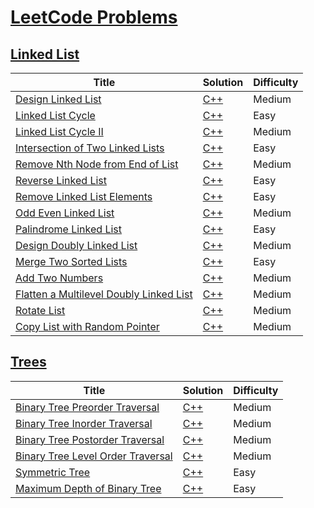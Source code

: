 # [LeetCode Problems](https://leetcode.com/problemset/all/)

## [Linked List](https://leetcode.com/explore/learn/card/linked-list/)

| Title | Solution | Difficulty |
| --- | --- | --- |
| [Design Linked List](https://leetcode.com/problems/design-linked-list/) | [C++](./C++/linkedlist-design.cpp) | Medium |
| [Linked List Cycle](https://leetcode.com/problems/linked-list-cycle/) | [C++](./C++/linkedlist-cycle.cpp) | Easy |
| [Linked List Cycle II](https://leetcode.com/problems/linked-list-cycle-ii) | [C++](./C++/linkedlist-cycle-ii.cpp) | Medium |
| [Intersection of Two Linked Lists](https://leetcode.com/problems/intersection-of-two-linked-lists) | [C++](./C++/linkedlist-intersection-of-two-linked-lists.cpp) | Easy |
| [Remove Nth Node from End of List](https://leetcode.com/problems/remove-nth-node-from-end-of-list) | [C++](./C++/linkedlist-remove-nth-node.cpp) | Medium |
| [Reverse Linked List](https://leetcode.com/problems/reverse-linked-list) | [C++](./C++/linkedlist-reverse.cpp) | Easy |
| [Remove Linked List Elements](https://leetcode.com/problems/remove-linked-list-elements) | [C++](./C++/linkedlist-remove-elements.cpp) | Easy |
| [Odd Even Linked List](https://leetcode.com/problems/odd-even-linked-list) | [C++](./C++/linkedlist-odd-even.cpp) | Medium |
| [Palindrome Linked List](https://leetcode.com/problems/palindrome-linked-list) | [C++](./C++/linkedlist-palindrome.cpp) | Easy |
| [Design Doubly Linked List](https://leetcode.com/problems/design-linked-list) | [C++](./C++/linkedlist-design-doubly.cpp) | Medium |
| [Merge Two Sorted Lists](https://leetcode.com/problems/merge-two-sorted-lists) | [C++](./C++/linkedlist-merge-two-sorted-lists.cpp) | Easy |
| [Add Two Numbers](https://leetcode.com/problems/add-two-numbers) | [C++](./C++/linkedlist-add-two-numbers.cpp) | Medium | 
| [Flatten a Multilevel Doubly Linked List](https://leetcode.com/problems/flatten-a-multilevel-doubly-linked-list) | [C++](./C++/linkedlist-flatten-multilevel-doubly-linked-list.cpp) | Medium |
| [Rotate List](https://leetcode.com/problems/rotate-list) | [C++](./C++/linkedlist-rotate-list.cpp) | Medium |
| [Copy List with Random Pointer](https://leetcode.com/problems/copy-list-with-random-pointer) | [C++](./C++/linkedlist-copy-list-with-random-pointer.cpp) | Medium |

## [Trees](https://leetcode.com/explore/learn/card/data-structure-tree/)

| Title | Solution | Difficulty |
| --- | --- | --- |
| [Binary Tree Preorder Traversal](https://leetcode.com/problems/binary-tree-preorder-traversal) | [C++](./C++/trees-binary-tree-preorder-traversal.cpp) | Medium |
| [Binary Tree Inorder Traversal](https://leetcode.com/problems/binary-tree-inorder-traversal) | [C++](./C++/trees-binary-tree-inorder-traversal.cpp) | Medium |
| [Binary Tree Postorder Traversal](https://leetcode.com/problems/binary-tree-postorder-traversal) | [C++](./C++/trees-binary-tree-postorder-traversal.cpp) | Medium |
| [Binary Tree Level Order Traversal](https://leetcode.com/problems/binary-tree-level-order-traversal) | [C++](./C++/trees-binary-tree-level-order-traversal.cpp) | Medium |
| [Symmetric Tree](https://leetcode.com/problems/symmetric-tree) | [C++](./C++/trees-symmetric-tree.cpp) | Easy |
| [Maximum Depth of Binary Tree](https://leetcode.com/problems/maximum-depth-of-binary-tree) | [C++](./C++/trees-maximum-depth-of-binary-tree.cpp) | Easy |
